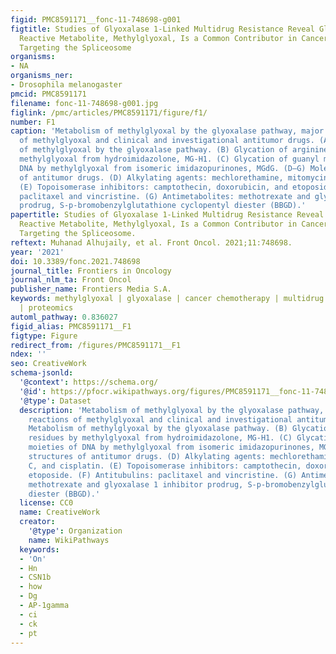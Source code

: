 ```yaml
---
figid: PMC8591171__fonc-11-748698-g001
figtitle: Studies of Glyoxalase 1-Linked Multidrug Resistance Reveal Glycolysis-Derived
  Reactive Metabolite, Methylglyoxal, Is a Common Contributor in Cancer Chemotherapy
  Targeting the Spliceosome
organisms:
- NA
organisms_ner:
- Drosophila melanogaster
pmcid: PMC8591171
filename: fonc-11-748698-g001.jpg
figlink: /pmc/articles/PMC8591171/figure/f1/
number: F1
caption: 'Metabolism of methylglyoxal by the glyoxalase pathway, major glycation reactions
  of methylglyoxal and clinical and investigational antitumor drugs. (A) Metabolism
  of methylglyoxal by the glyoxalase pathway. (B) Glycation of arginine residues by
  methylglyoxal from hydroimidazolone, MG-H1. (C) Glycation of guanyl moieties of
  DNA by methylglyoxal from isomeric imidazopurinones, MGdG. (D–G) Molecular structures
  of antitumor drugs. (D) Alkylating agents: mechlorethamine, mitomycin C, and cisplatin.
  (E) Topoisomerase inhibitors: camptothecin, doxorubicin, and etoposide. (F) Antitubulins:
  paclitaxel and vincristine. (G) Antimetabolites: methotrexate and glyoxalase 1 inhibitor
  prodrug, S-p-bromobenzylglutathione cyclopentyl diester (BBGD).'
papertitle: Studies of Glyoxalase 1-Linked Multidrug Resistance Reveal Glycolysis-Derived
  Reactive Metabolite, Methylglyoxal, Is a Common Contributor in Cancer Chemotherapy
  Targeting the Spliceosome.
reftext: Muhanad Alhujaily, et al. Front Oncol. 2021;11:748698.
year: '2021'
doi: 10.3389/fonc.2021.748698
journal_title: Frontiers in Oncology
journal_nlm_ta: Front Oncol
publisher_name: Frontiers Media S.A.
keywords: methylglyoxal | glyoxalase | cancer chemotherapy | multidrug resistance
  | proteomics
automl_pathway: 0.836027
figid_alias: PMC8591171__F1
figtype: Figure
redirect_from: /figures/PMC8591171__F1
ndex: ''
seo: CreativeWork
schema-jsonld:
  '@context': https://schema.org/
  '@id': https://pfocr.wikipathways.org/figures/PMC8591171__fonc-11-748698-g001.html
  '@type': Dataset
  description: 'Metabolism of methylglyoxal by the glyoxalase pathway, major glycation
    reactions of methylglyoxal and clinical and investigational antitumor drugs. (A)
    Metabolism of methylglyoxal by the glyoxalase pathway. (B) Glycation of arginine
    residues by methylglyoxal from hydroimidazolone, MG-H1. (C) Glycation of guanyl
    moieties of DNA by methylglyoxal from isomeric imidazopurinones, MGdG. (D–G) Molecular
    structures of antitumor drugs. (D) Alkylating agents: mechlorethamine, mitomycin
    C, and cisplatin. (E) Topoisomerase inhibitors: camptothecin, doxorubicin, and
    etoposide. (F) Antitubulins: paclitaxel and vincristine. (G) Antimetabolites:
    methotrexate and glyoxalase 1 inhibitor prodrug, S-p-bromobenzylglutathione cyclopentyl
    diester (BBGD).'
  license: CC0
  name: CreativeWork
  creator:
    '@type': Organization
    name: WikiPathways
  keywords:
  - 'On'
  - Hn
  - CSN1b
  - how
  - Dg
  - AP-1gamma
  - ci
  - ck
  - pt
---
```

